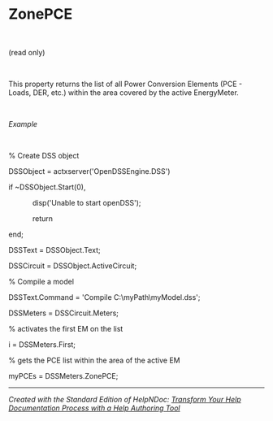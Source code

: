 # ZonePCE

&nbsp;

(read only)

&nbsp;

This property returns the list of all Power Conversion Elements (PCE - Loads, DER, etc.) within the area covered by the active EnergyMeter.

&nbsp;

*Example*

&nbsp;

% Create DSS object

DSSObject = actxserver('OpenDSSEngine.DSS')

if ~DSSObject.Start(0),

&nbsp; &nbsp; &nbsp; &nbsp; &nbsp; &nbsp; disp('Unable to start openDSS');

&nbsp; &nbsp; &nbsp; &nbsp; &nbsp; &nbsp; return

end;

DSSText = DSSObject.Text;

DSSCircuit = DSSObject.ActiveCircuit;

% Compile a model &nbsp; &nbsp;

DSSText.Command = 'Compile C:\\myPath\\myModel.dss';

DSSMeters = DSSCircuit.Meters;

% activates the first EM on the list

i = DSSMeters.First;

% gets the PCE list within the area of the active EM

myPCEs = DSSMeters.ZonePCE;

***
_Created with the Standard Edition of HelpNDoc: [Transform Your Help Documentation Process with a Help Authoring Tool](<https://www.helpndoc.com>)_
